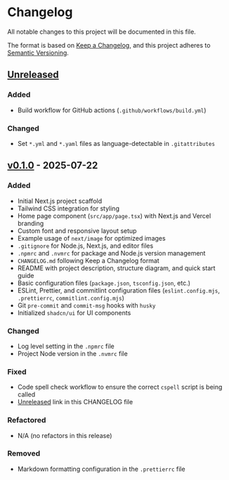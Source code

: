 # Changelog

All notable changes to this project will be documented in this file.

The format is based on [Keep a Changelog](https://keepachangelog.com/en/1.0.0/), and this project adheres to
[Semantic Versioning](https://semver.org/spec/v2.0.0.html).

## [Unreleased]

### Added

- Build workflow for GitHub actions (`.github/workflows/build.yml`)

### Changed

- Set `*.yml` and `*.yaml` files as language-detectable in `.gitattributes`

## [v0.1.0] - 2025-07-22

### Added

- Initial Next.js project scaffold
- Tailwind CSS integration for styling
- Home page component (`src/app/page.tsx`) with Next.js and Vercel branding
- Custom font and responsive layout setup
- Example usage of `next/image` for optimized images
- `.gitignore` for Node.js, Next.js, and editor files
- `.npmrc` and `.nvmrc` for package and Node.js version management
- `CHANGELOG.md` following Keep a Changelog format
- README with project description, structure diagram, and quick start guide
- Basic configuration files (`package.json`, `tsconfig.json`, etc.)
- ESLint, Prettier, and commitlint configuration files (`eslint.config.mjs`, `.prettierrc`, `commitlint.config.mjs`)
- Git `pre-commit` and `commit-msg` hooks with `husky`
- Initialized `shadcn/ui` for UI components

### Changed

- Log level setting in the `.npmrc` file
- Project Node version in the `.nvmrc` file

### Fixed

- Code spell check workflow to ensure the correct `cspell` script is being called
- [Unreleased] link in this CHANGELOG file

### Refactored

- N/A (no refactors in this release)

### Removed

- Markdown formatting configuration in the `.prettierrc` file

[Unreleased]: https://github.com/mister-fix/nextjs-ecommerce-app/compare/v0.1.0...HEAD
[v0.1.0]: https://github.com/mister-fix/nextjs-ecommerce-app/releases/v0.1.0
